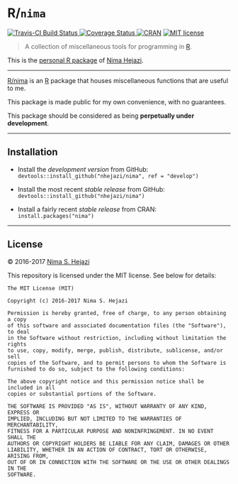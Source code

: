 # R/`nima`

[![Travis-CI Build Status](https://travis-ci.org/nhejazi/nima.svg?branch=develop)
](https://travis-ci.org/nhejazi/nima)
[![Coverage
Status](https://coveralls.io/repos/github/nhejazi/nima/badge.svg?branch=master)
](https://coveralls.io/github/nhejazi/nima?branch=master)
[![CRAN](http://r-pkg.org/badges/version/nima)](http://cran.r-project.org/web/checks/check_results_nima.html)
[![MIT license](http://img.shields.io/badge/license-MIT-brightgreen.svg)](http://opensource.org/licenses/MIT)

> A collection of miscellaneous tools for programming in
> [R](https://www.r-project.org/).

This is the [personal
R package](http://hilaryparker.com/2013/04/03/personal-r-packages/) of
[Nima Hejazi](http://nimahejazi.org/pages/about.html).

---

[R/nima](http://cran.r-project.org/package=nima) is an
[R](http://www.r-project.org) package that houses miscellaneous functions that
are useful to me.

This package is made public for my own convenience, with no guarantees.

This package should be considered as being __perpetually under development__.

---

## Installation

- Install the _development version_ from GitHub:
    `devtools::install_github("nhejazi/nima", ref = "develop")`

- Install the most recent _stable release_ from GitHub:
    `devtools::install_github("nhejazi/nima")`

- Install a fairly recent _stable release_ from CRAN:
    `install.packages("nima")`

---

## License

&copy; 2016-2017 [Nima S. Hejazi](http://nimahejazi.org)

This repository is licensed under the MIT license. See below for details:
```
The MIT License (MIT)

Copyright (c) 2016-2017 Nima S. Hejazi

Permission is hereby granted, free of charge, to any person obtaining a copy
of this software and associated documentation files (the "Software"), to deal
in the Software without restriction, including without limitation the rights
to use, copy, modify, merge, publish, distribute, sublicense, and/or sell
copies of the Software, and to permit persons to whom the Software is
furnished to do so, subject to the following conditions:

The above copyright notice and this permission notice shall be included in all
copies or substantial portions of the Software.

THE SOFTWARE IS PROVIDED "AS IS", WITHOUT WARRANTY OF ANY KIND, EXPRESS OR
IMPLIED, INCLUDING BUT NOT LIMITED TO THE WARRANTIES OF MERCHANTABILITY,
FITNESS FOR A PARTICULAR PURPOSE AND NONINFRINGEMENT. IN NO EVENT SHALL THE
AUTHORS OR COPYRIGHT HOLDERS BE LIABLE FOR ANY CLAIM, DAMAGES OR OTHER
LIABILITY, WHETHER IN AN ACTION OF CONTRACT, TORT OR OTHERWISE, ARISING FROM,
OUT OF OR IN CONNECTION WITH THE SOFTWARE OR THE USE OR OTHER DEALINGS IN THE
SOFTWARE.
```

